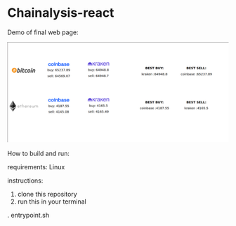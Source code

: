 # Chainalysis-react

Demo of final web page:

![demo](./data/demo.jpg)

How to build and run:

requirements: Linux 

instructions:

1. clone this repository
2. run this in your terminal

. entrypoint.sh
